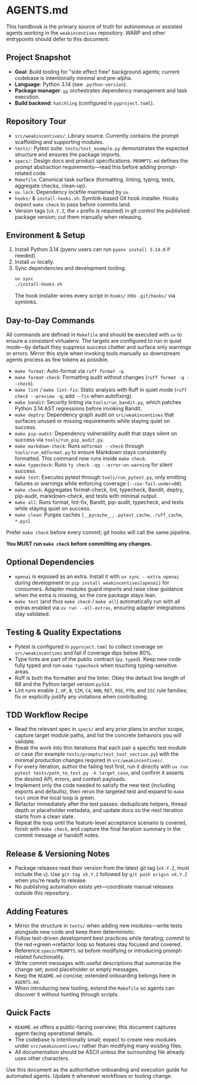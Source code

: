 # AGENTS.md

This handbook is the primary source of truth for autonomous or assisted agents working in the `weakincentives` repository. WARP and other entrypoints should defer to this document.

## Project Snapshot

- **Goal**: Build tooling for "side effect free" background agents; current codebase is intentionally minimal and pre-alpha.
- **Language**: Python 3.14 (see `.python-version`).
- **Package manager**: [`uv`](https://github.com/astral-sh/uv) orchestrates dependency management and task execution.
- **Build backend**: `hatchling` (configured in `pyproject.toml`).

## Repository Tour

- `src/weakincentives/`: Library source. Currently contains the prompt scaffolding and supporting modules.
- `tests/`: Pytest suite. `tests/test_example.py` demonstrates the expected structure and ensures the package imports.
- `specs/`: Design docs and product specifications. `PROMPTS.md` defines the prompt abstraction requirements—read this before adding prompt-related code.
- `Makefile`: Canonical task surface (formatting, linting, typing, tests, aggregate checks, clean-up).
- `uv.lock`: Dependency lockfile maintained by `uv`.
- `hooks/` & `install-hooks.sh`: Symlink-based Git hook installer. Hooks expect `make check` to pass before commits land.
- Version tags (`vX.Y.Z`, the `v` prefix is required) in git control the published package version; cut them manually when releasing.

## Environment & Setup

1. Install Python 3.14 (pyenv users can run `pyenv install 3.14.0` if needed).
1. Install `uv` locally.
1. Sync dependencies and development tooling:
   ```bash
   uv sync
   ./install-hooks.sh
   ```
   The hook installer wires every script in `hooks/` into `.git/hooks/` via symlinks.

## Day-to-Day Commands

All commands are defined in `Makefile` and should be executed with `uv` to ensure a consistent virtualenv. The targets are configured to run in quiet mode—by default they suppress success chatter and surface only warnings or errors. Mirror this style when invoking tools manually so downstream agents process as few tokens as possible.

- `make format`: Auto-format via `ruff format -q`.
- `make format-check`: Formatting audit without changes (`ruff format -q --check`).
- `make lint` / `make lint-fix`: Static analysis with Ruff in quiet mode (`ruff check --preview -q`; add `--fix` when autofixing).
- `make bandit`: Security linting via `tools/run_bandit.py`, which patches Python 3.14 AST regressions before invoking Bandit.
- `make deptry`: Dependency graph audit on `src/weakincentives` that surfaces unused or missing requirements while staying quiet on success.
- `make pip-audit`: Dependency vulnerability audit that stays silent on success via `tools/run_pip_audit.py`.
- `make markdown-check`: Runs `mdformat --check` through `tools/run_mdformat.py` to ensure Markdown stays consistently formatted. This command now runs inside `make check`.
- `make typecheck`: Runs `ty check -qq --error-on-warning` for silent success.
- `make test`: Executes pytest through `tools/run_pytest.py`, only emitting failures or warnings while enforcing coverage (`--cov-fail-under=80`).
- `make check`: Aggregates format-check, lint, typecheck, Bandit, deptry, pip-audit, markdown-check, and tests with minimal output.
- `make all`: Runs format, lint-fix, Bandit, pip-audit, typecheck, and tests while staying quiet on success.
- `make clean`: Purges caches (`__pycache__`, `.pytest_cache`, `.ruff_cache`, `*.pyc`).

Prefer `make check` before every commit; git hooks will call the same pipeline.

**You MUST run `make check` before committing any changes.**

## Optional Dependencies

- `openai` is exposed as an extra. Install it with `uv sync --extra openai` during development or `pip install weakincentives[openai]` for consumers. Adapter modules guard imports and raise clear guidance when the extra is missing, so the core package stays lean.
- `make test` (and thus `make check` / `make all`) automatically run with all extras enabled via `uv run --all-extras`, ensuring adapter integrations stay validated.

## Testing & Quality Expectations

- Pytest is configured in `pyproject.toml` to collect coverage on `src/weakincentives` and fail if coverage dips below 80%.
- Type hints are part of the public contract (`py.typed`). Keep new code fully typed and run `make typecheck` when touching typing-sensitive areas.
- Ruff is both the formatter and the linter. Obey the default line length of 88 and the Python target version `py314`.
- Lint runs enable `I`, `UP`, `B`, `SIM`, `C4`, `ANN`, `RET`, `RSE`, `PTH`, and `ISC` rule families; fix or explicitly justify any violations when contributing.

## TDD Workflow Recipe

- Read the relevant spec in `specs/` and any prior plans to anchor scope, capture target module paths, and list the concrete behaviors you will validate.
- Break the work into thin iterations that each pair a specific test module or case (for example `tests/prompts/test_text_section.py`) with the minimal production changes required in `src/weakincentives/`.
- For every iteration, author the failing test first, run it directly with `uv run pytest tests/path_to_test.py -k target_case`, and confirm it asserts the desired API, errors, and context payloads.
- Implement only the code needed to satisfy the new test (including exports and defaults), then rerun the targeted test and expand to `make test` once the local loop is green.
- Refactor immediately after the test passes: deduplicate helpers, thread depth or placeholder metadata, and update docs so the next iteration starts from a clean slate.
- Repeat the loop until the feature-level acceptance scenario is covered, finish with `make check`, and capture the final iteration summary in the commit message or handoff notes.

## Release & Versioning Notes

- Package releases read their version from the latest git tag (`vX.Y.Z`, must include the `v`). Use `git tag vX.Y.Z` followed by `git push origin vX.Y.Z` when you’re ready to release.
- No publishing automation exists yet—coordinate manual releases outside this repository.

## Adding Features

- Mirror the structure in `tests/` when adding new modules—write tests alongside new code and keep them deterministic.
- Follow test-driven development best practices while iterating; commit to the red→green→refactor loop so features stay focused and covered.
- Reference `specs/PROMPTS.md` before modifying or introducing prompt-related functionality.
- Write commit messages with useful descriptions that summarize the change set; avoid placeholder or empty messages.
- Keep the `README.md` concise; extended onboarding belongs here in `AGENTS.md`.
- When introducing new tooling, extend the `Makefile` so agents can discover it without hunting through scripts.

## Quick Facts

- `README.md` offers a public-facing overview; this document captures agent-facing operational details.
- The codebase is intentionally small; expect to create new modules under `src/weakincentives/` rather than modifying many existing files.
- All documentation should be ASCII unless the surrounding file already uses other characters.

Use this document as the authoritative onboarding and execution guide for automated agents. Update it whenever workflows or tooling change.
